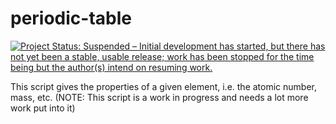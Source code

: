 # periodic-table

[![Project Status: Suspended – Initial development has started, but there has not yet been a stable, usable release; work has been stopped for the time being but the author(s) intend on resuming work.](https://www.repostatus.org/badges/latest/suspended.svg)](https://www.repostatus.org/#suspended)

This script gives the properties of a given element, i.e. the atomic number, mass, etc. (NOTE: This script is a work in progress and needs a lot more work put into it)
